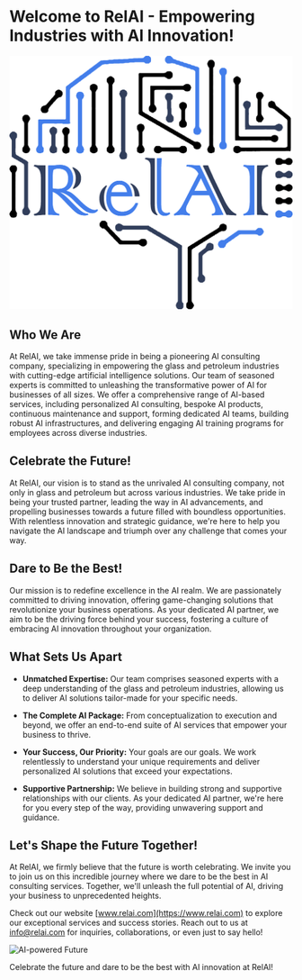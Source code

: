 # Welcome to RelAI - Empowering Industries with AI Innovation!

![RelAI Logo](logo.png)

## Who We Are

At RelAI, we take immense pride in being a pioneering AI consulting company, specializing in empowering the glass and petroleum industries with cutting-edge artificial intelligence solutions. Our team of seasoned experts is committed to unleashing the transformative power of AI for businesses of all sizes. We offer a comprehensive range of AI-based services, including personalized AI consulting, bespoke AI products, continuous maintenance and support, forming dedicated AI teams, building robust AI infrastructures, and delivering engaging AI training programs for employees across diverse industries.

## Celebrate the Future!

At RelAI, our vision is to stand as the unrivaled AI consulting company, not only in glass and petroleum but across various industries. We take pride in being your trusted partner, leading the way in AI advancements, and propelling businesses towards a future filled with boundless opportunities. With relentless innovation and strategic guidance, we're here to help you navigate the AI landscape and triumph over any challenge that comes your way.

## Dare to Be the Best!

Our mission is to redefine excellence in the AI realm. We are passionately committed to driving innovation, offering game-changing solutions that revolutionize your business operations. As your dedicated AI partner, we aim to be the driving force behind your success, fostering a culture of embracing AI innovation throughout your organization.

## What Sets Us Apart

- **Unmatched Expertise:** Our team comprises seasoned experts with a deep understanding of the glass and petroleum industries, allowing us to deliver AI solutions tailor-made for your specific needs.

- **The Complete AI Package:** From conceptualization to execution and beyond, we offer an end-to-end suite of AI services that empower your business to thrive.

- **Your Success, Our Priority:** Your goals are our goals. We work relentlessly to understand your unique requirements and deliver personalized AI solutions that exceed your expectations.

- **Supportive Partnership:** We believe in building strong and supportive relationships with our clients. As your dedicated AI partner, we're here for you every step of the way, providing unwavering support and guidance.

## Let's Shape the Future Together!

At RelAI, we firmly believe that the future is worth celebrating. We invite you to join us on this incredible journey where we dare to be the best in AI consulting services. Together, we'll unleash the full potential of AI, driving your business to unprecedented heights.

Check out our website [www.relai.com](https://www.relai.com) to explore our exceptional services and success stories. Reach out to us at [info@relai.com](mailto:info@relai.com) for inquiries, collaborations, or even just to say hello!

![AI-powered Future](https://your-image-url.com)

Celebrate the future and dare to be the best with AI innovation at RelAI!
